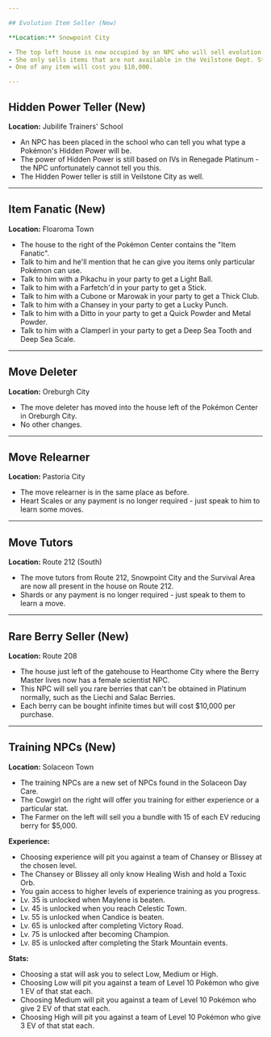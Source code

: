 ```yaml
---

## Evolution Item Seller (New)

**Location:** Snowpoint City

- The top left house is now occupied by an NPC who will sell evolution items to you.
- She only sells items that are not available in the Veilstone Dept. Store or the Game Corner.
- One of any item will cost you $10,000.

---
```


## Hidden Power Teller (New)

**Location:** Jubilife Trainers' School

- An NPC has been placed in the school who can tell you what type a Pokémon's Hidden Power will be.
- The power of Hidden Power is still based on IVs in Renegade Platinum - the NPC unfortunately cannot tell you this.
- The Hidden Power teller is still in Veilstone City as well.

---

## Item Fanatic (New)

**Location:** Floaroma Town

- The house to the right of the Pokémon Center contains the "Item Fanatic".
- Talk to him and he'll mention that he can give you items only particular Pokémon can use.
- Talk to him with a Pikachu in your party to get a Light Ball.
- Talk to him with a Farfetch'd in your party to get a Stick.
- Talk to him with a Cubone or Marowak in your party to get a Thick Club.
- Talk to him with a Chansey in your party to get a Lucky Punch.
- Talk to him with a Ditto in your party to get a Quick Powder and Metal Powder.
- Talk to him with a Clamperl in your party to get a Deep Sea Tooth and Deep Sea Scale.

---

## Move Deleter

**Location:** Oreburgh City

- The move deleter has moved into the house left of the Pokémon Center in Oreburgh City.
- No other changes.

---

## Move Relearner

**Location:** Pastoria City

- The move relearner is in the same place as before.
- Heart Scales or any payment is no longer required - just speak to him to learn some moves.

---

## Move Tutors

**Location:** Route 212 (South)

- The move tutors from Route 212, Snowpoint City and the Survival Area are now all present in the house on Route 212.
- Shards or any payment is no longer required - just speak to them to learn a move.

---

## Rare Berry Seller (New)

**Location:** Route 208

- The house just left of the gatehouse to Hearthome City where the Berry Master lives now has a female scientist NPC.
- This NPC will sell you rare berries that can't be obtained in Platinum normally, such as the Liechi and Salac Berries.
- Each berry can be bought infinite times but will cost $10,000 per purchase.

---

## Training NPCs (New)

**Location:** Solaceon Town

- The training NPCs are a new set of NPCs found in the Solaceon Day Care.
- The Cowgirl on the right will offer you training for either experience or a particular stat.
- The Farmer on the left will sell you a bundle with 15 of each EV reducing berry for $5,000.

**Experience:**

- Choosing experience will pit you against a team of Chansey or Blissey at the chosen level.
- The Chansey or Blissey all only know Healing Wish and hold a Toxic Orb.
- You gain access to higher levels of experience training as you progress.
- Lv. 35 is unlocked when Maylene is beaten.
- Lv. 45 is unlocked when you reach Celestic Town.
- Lv. 55 is unlocked when Candice is beaten.
- Lv. 65 is unlocked after completing Victory Road.
- Lv. 75 is unlocked after becoming Champion.
- Lv. 85 is unlocked after completing the Stark Mountain events.

**Stats:**

- Choosing a stat will ask you to select Low, Medium or High.
- Choosing Low will pit you against a team of Level 10 Pokémon who give 1 EV of that stat each.
- Choosing Medium will pit you against a team of Level 10 Pokémon who give 2 EV of that stat each.
- Choosing High will pit you against a team of Level 10 Pokémon who give 3 EV of that stat each.
